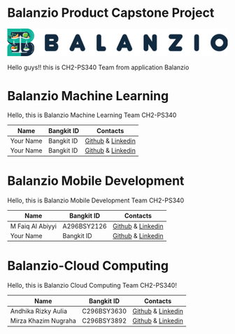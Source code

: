 # Balanzio Product Capstone Project
![Balanzio](https://github.com/ndikrp/Balanzio/blob/2fbd99f001acf4ae1090a2943bb85a5d47ceec78/assets/balanzio-datar.png)

Hello guys!! this is CH2-PS340 Team from application Balanzio

# Balanzio Machine Learning 
Hello, this is Balanzio Machine Learning Team CH2-PS340

|  Name | Bangkit ID | Contacts |
| ------------ | ------------ | ------------ |
| Your Name	 | Bangkit ID | [Github](link) & [Linkedin](link)|
| Your Name	 | Bangkit ID	| [Github](link) & [Linkedin](link) |

# Balanzio Mobile Development
Hello, this is Balanzio Mobile Development Team CH2-PS340

|  Name | Bangkit ID | Contacts |
| ------------ | ------------ | ------------ |
| M Faiq Al Abiyyi | A296BSY2126 | [Github]([link](https://github.com/FaiqAbiyyi666)) & [Linkedin](link)|
| Your Name	 | Bangkit ID	| [Github](link) & [Linkedin](link) |

# Balanzio-Cloud Computing
Hello, this is Balanzio Cloud Computing Team CH2-PS340!

|  Name | Bangkit ID | Contacts |
| ------------ | ------------ | ------------ |
| Andhika Rizky Aulia	 | C296BSY3630 | [Github](https://github.com/ndikrp) & [Linkedin](https://www.linkedin.com/in/andhika-rizky/)|
| Mirza Khazim Nugraha	 | C296BSY3892	| [Github](https://github.com/mirzakhzm) & [Linkedin](https://www.linkedin.com/in/mirza-khazim-nugraha-43578221b/) |
